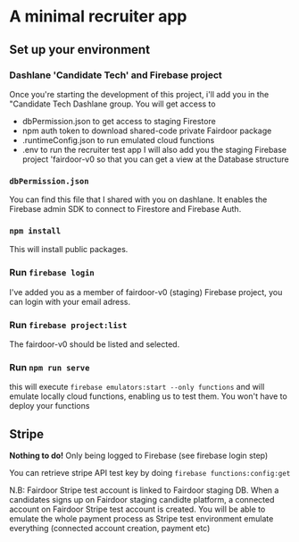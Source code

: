 # A minimal recruiter app

## Set up your environment

### Dashlane 'Candidate Tech' and Firebase project

Once you're starting the development of this project, i'll add you in the "Candidate Tech Dashlane group.
You will get access to

- dbPermission.json to get access to staging Firestore
- npm auth token to download shared-code private Fairdoor package
- .runtimeConfig.json to run emulated cloud functions
- .env to run the recruiter test app
  I will also add you the staging Firebase project 'fairdoor-v0 so that you can get a view at the Database structure

### `dbPermission.json`

You can find this file that I shared with you on dashlane. It enables the Firebase admin SDK to connect to Firestore and Firebase Auth.

### `npm install`

This will install public packages.

### Run `firebase login`

I've added you as a member of fairdoor-v0 (staging) Firebase project, you can login with your email adress.

### Run `firebase project:list`

The fairdoor-v0 should be listed and selected.

### Run `npm run serve`

this will execute `firebase emulators:start --only functions` and will emulate locally cloud functions, enabling us to test them.
You won't have to deploy your functions

## Stripe

**Nothing to do!** Only being logged to Firebase (see firebase login step)

You can retrieve stripe API test key by doing `firebase functions:config:get`

N.B: Fairdoor Stripe test account is linked to Fairdoor staging DB. When a candidates signs up on Fairdoor staging candidte platform, a connected account on Fairdoor Stripe test account is created. You will be able to emulate the whole payment process as Stripe test environment emulate everything (connected account creation, payment etc)
